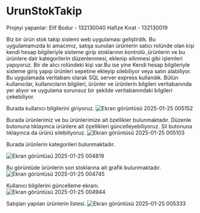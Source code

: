 # UrunStokTakip
Projeyi yapanlar:
Elif Bodur - 132130040
Hafize Kırat - 132130019

Biz bir ürün stok takip sistemi web uygulaması geliştirdik. Bu uygulamamızda ki amacımız, satışa sunulan ürünlerin satıcı rolünde olan kişi kendi hesap bilgileriyle sisteme girip stoklarının kontrolü ,ürünlerin ve bu ürünlere dair kategorilerin düzenlenmesi, eklenip silinmesi gibi işlemleri yapıyoruz. Bir de alıcı rolündeki kişi var.Bu ise yine Kendi hesap bilgileriyle sisteme giriş yapıp ürünleri sepetine ekleyip silebiliyor veya satın alabiliyor. 
Bu uygulamada veritabanı olarak SQL server express kullandık.
Bütün kullanıcılar, kullanıcıların bilgileri, ürünler ve ürünlerin bilgileri veritabanında yer alıyor ve uygulama sorunsuz bir şekilde veritabanındaki bilgileri çekebiliyor.


Burada kullanıcı bilgilerini giriyoruz.
![Ekran görüntüsü 2025-01-25 005152](https://github.com/user-attachments/assets/df9f8b83-5b7a-4526-a457-3ded54c4af33)

Burada ürünlerimiz ve bu ürünlerimize ait özellikler bulunmaktadır. Düzenle butonuna tıklayınca ürünlere ait özellikleri güncelleyebiliyoruz. Sil butonuna tıklayınca da ürünü silebiliyoruz.
![Ekran görüntüsü 2025-01-25 005103](https://github.com/user-attachments/assets/55c18817-afc6-424f-8511-aa4cba4e752d)


Burada ürünlerin kategorileri bulunmaktadır.

![Ekran görüntüsü 2025-01-25 004819](https://github.com/user-attachments/assets/ee79eb4d-bef0-4561-8ae0-cc9600edd975)


Bu görüntüde ürünlerin son stoklarına ait grafik bulunmaktadır.
![Ekran görüntüsü 2025-01-25 004745](https://github.com/user-attachments/assets/8892b108-b673-45f6-941e-6513a136473f)





Kullanıcı bilgilerini güncelleme ekranı.
![Ekran görüntüsü 2025-01-25 004944](https://github.com/user-attachments/assets/29c3dd1e-b1f7-48e3-a037-3619d57aad7b)


Satışları yapılan ürünlerin listesi.
![Ekran görüntüsü 2025-01-25 005333](https://github.com/user-attachments/assets/ee9973e2-4b61-4c6b-b980-7eff010a5563)




